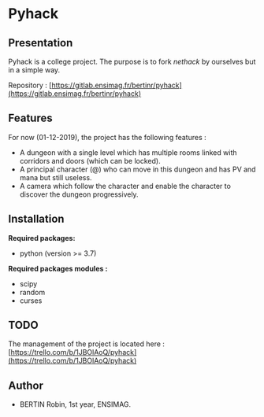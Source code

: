 # Pyhack

## Presentation

Pyhack is a college project. The purpose is to fork *nethack* by ourselves but in a simple way.

Repository : [https://gitlab.ensimag.fr/bertinr/pyhack](https://gitlab.ensimag.fr/bertinr/pyhack)

## Features

For now (01-12-2019), the project has the following features :

- A dungeon with a single level which has multiple rooms linked with corridors and doors (which can be locked).
- A principal character (@) who can move in this dungeon and has PV and mana but still useless.
- A camera which follow the character and enable the character to discover the dungeon progressively.

## Installation

**Required packages:**

- python (version >= 3.7)

**Required packages modules :**
- scipy
- random
- curses

## TODO

The management of the project is located here :
[https://trello.com/b/1JBOlAoQ/pyhack](https://trello.com/b/1JBOlAoQ/pyhack)


## Author
- BERTIN Robin, 1st year, ENSIMAG.
